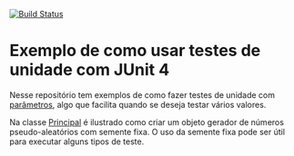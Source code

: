 [![Build Status](https://travis-ci.org/gabrielturnes/teste-unidade-exemplo.svg?branch=master)](https://travis-ci.org/gabrielturnes/teste-unidade-exemplo)

# Exemplo de como usar testes de unidade com JUnit 4

Nesse repositório tem exemplos de como fazer testes de unidade com [parâmetros](https://github.com/junit-team/junit4/wiki/parameterized-tests), algo que facilita quando se deseja testar vários valores.

Na classe [Principal](src/main/java/poo/Principal.java) é ilustrado como criar um objeto gerador de números pseudo-aleatórios com semente fixa. O uso da semente fixa pode ser útil para executar alguns tipos de teste. 